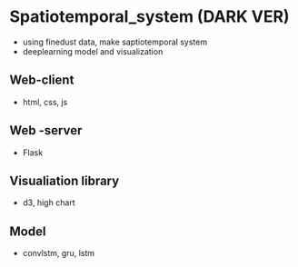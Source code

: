 # Spatiotemporal_system (DARK VER)
- using finedust data, make saptiotemporal system
- deeplearning model and visualization

## Web-client
- html, css, js

## Web -server
- Flask

## Visualiation library
- d3, high chart

## Model
- convlstm, gru, lstm
